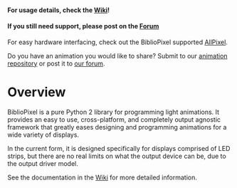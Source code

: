 #### For usage details, check the [Wiki](https://github.com/ManiacalLabs/BiblioPixel/wiki)!
#### If you still need support, please post on the [Forum](http://forum.maniacallabs.com)

For easy hardware interfacing, check out the BiblioPixel supported [AllPixel](http://maniacallabs.com/AllPixel).

Do you have an animation you would like to share? Submit to our [animation repository](https://github.com/ManiacalLabs/BiblioPixelAnimations) or post it to [our forum](http://forum.maniacallabs.com/forumdisplay.php?fid=6).

Overview
====

BiblioPixel is a pure Python 2 library for programming light animations. It provides an easy to use, cross-platform, and completely output agnostic framework that greatly eases designing and programming animations for a wide variety of displays.

In the current form, it is designed specifically for displays comprised of LED strips, but there are no real limits on what the output device can be, due to the output driver model.

See the documentation in the [Wiki](https://github.com/ManiacalLabs/BiblioPixel/wiki) for more detailed information.
